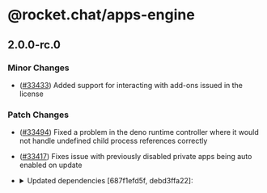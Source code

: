 # @rocket.chat/apps-engine

## 2.0.0-rc.0

### Minor Changes

- ([#33433](https://github.com/RocketChat/Rocket.Chat/pull/33433)) Added support for interacting with add-ons issued in the license

### Patch Changes

- ([#33494](https://github.com/RocketChat/Rocket.Chat/pull/33494)) Fixed a problem in the deno runtime controller where it would not handle undefined child process references correctly

- ([#33417](https://github.com/RocketChat/Rocket.Chat/pull/33417)) Fixes issue with previously disabled private apps being auto enabled on update

- <details><summary>Updated dependencies [687f1efd5f, debd3ffa22]:</summary>

  - @rocket.chat/ui-kit@0.37.0-rc.0
  </details>
